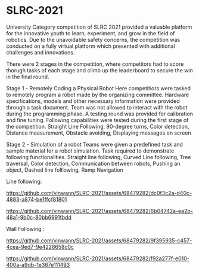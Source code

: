 # SLRC-2021
University Category competition of SLRC  2021 provided a valuable platform for the innovative youth to learn, experiment, and grow in the field of robotics. 
Due to the unavoidable safety concerns, the competition was conducted on a fully virtual platform which presented with additional challenges and innovations.

There were 2 stages in the competition, where competitors had to score thorugh tasks of each stage and climb up the leaderboard to secure the win in the final round.

Stage 1 - Remotely Coding a Physical Robot
Here competitiors were tasked to remotely program a robot made by the organizing committee.
Hardware specifications, models and other necessary information were provided through a task document.
Team was not allowed to interact with the robot during the programming phase.
A testing round was provided for calibration and fine tuning.
Following capabilities were tested during the first stage of the competition.
Straight Line Following,
90-degree turns,
Color detection,
Distance measurement,
Obstacle avoiding,
Displaying messages on screen

Stage 2 - Simulation of a robot
Teams were given a predefined task and sample material for a robot simulation.
Task required to demonstrate following functionalities.
Straight line following,
Curved Line following,
Tree traversal,
Color detection,
Communication between robots,
Pushing an object,
Dashed line folllowing,
Ramp Navigation

Line following:

https://github.com/vinwann/SLRC-2021/assets/68479282/dc0f3c2a-d40c-4883-a874-be1ffcf81801

https://github.com/vinwann/SLRC-2021/assets/68479282/6b04742a-ea2b-48a1-9b0c-80bb6991fbdd

Wall Following :

https://github.com/vinwann/SLRC-2021/assets/68479282/9f395935-c457-4cea-9ed7-9e4228658c0c

https://github.com/vinwann/SLRC-2021/assets/68479282/f92a277f-e010-400a-a9db-1e367e111493


